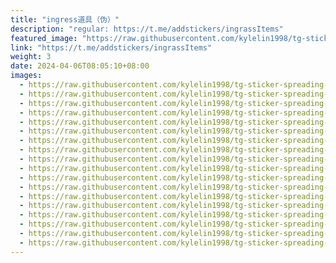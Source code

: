 ```yaml
---
title: "ingress道具（伪）"
description: "regular: https://t.me/addstickers/ingrassItems"
featured_image: "https://raw.githubusercontent.com/kylelin1998/tg-sticker-spreading-worldwide-images/main/img/4d2013d9-f8d7-40a5-9cd8-701019570f68.jpg"
link: "https://t.me/addstickers/ingrassItems"
weight: 3
date: 2024-04-06T08:05:10+08:00
images:
  - https://raw.githubusercontent.com/kylelin1998/tg-sticker-spreading-worldwide-images/main/img/4d2013d9-f8d7-40a5-9cd8-701019570f68.jpg
  - https://raw.githubusercontent.com/kylelin1998/tg-sticker-spreading-worldwide-images/main/img/f225ace3-9961-4410-b34c-6093da123aea.jpg
  - https://raw.githubusercontent.com/kylelin1998/tg-sticker-spreading-worldwide-images/main/img/de815196-f395-413d-9876-aadc344a85de.jpg
  - https://raw.githubusercontent.com/kylelin1998/tg-sticker-spreading-worldwide-images/main/img/efd70408-b657-43c9-a876-4b725b3620a3.jpg
  - https://raw.githubusercontent.com/kylelin1998/tg-sticker-spreading-worldwide-images/main/img/0fee624f-7a58-4083-8462-31f370904f50.jpg
  - https://raw.githubusercontent.com/kylelin1998/tg-sticker-spreading-worldwide-images/main/img/4625f64f-1a9c-4628-b0be-7d92bb129aa5.jpg
  - https://raw.githubusercontent.com/kylelin1998/tg-sticker-spreading-worldwide-images/main/img/cbae198d-f82d-4b3e-9f11-33812805edab.jpg
  - https://raw.githubusercontent.com/kylelin1998/tg-sticker-spreading-worldwide-images/main/img/a4c653c4-fba6-4b96-a7da-388ae869ea79.jpg
  - https://raw.githubusercontent.com/kylelin1998/tg-sticker-spreading-worldwide-images/main/img/e18f3bd3-2de5-4e8d-88fe-7f441e47f422.jpg
  - https://raw.githubusercontent.com/kylelin1998/tg-sticker-spreading-worldwide-images/main/img/e9c3e10e-b77d-41ef-96ad-36a1dc47bb9d.jpg
  - https://raw.githubusercontent.com/kylelin1998/tg-sticker-spreading-worldwide-images/main/img/99315ae6-8e09-4518-96b8-fe2e1f8a6d60.jpg
  - https://raw.githubusercontent.com/kylelin1998/tg-sticker-spreading-worldwide-images/main/img/8b7e3a21-0a15-46b6-8f66-a5b597a3f242.jpg
  - https://raw.githubusercontent.com/kylelin1998/tg-sticker-spreading-worldwide-images/main/img/ed3f7f4e-7bdd-4262-b416-984a4cb07901.jpg
  - https://raw.githubusercontent.com/kylelin1998/tg-sticker-spreading-worldwide-images/main/img/e0167d2d-6d81-45ac-aa45-6ad3c6852b84.jpg
  - https://raw.githubusercontent.com/kylelin1998/tg-sticker-spreading-worldwide-images/main/img/e8e5bc04-4454-415d-82ce-51802269f9c2.jpg
  - https://raw.githubusercontent.com/kylelin1998/tg-sticker-spreading-worldwide-images/main/img/1852a487-3ac7-4e0f-86d2-6227b6fe9129.jpg
  - https://raw.githubusercontent.com/kylelin1998/tg-sticker-spreading-worldwide-images/main/img/5009b36b-3d65-4395-96e2-324b72333575.jpg
  - https://raw.githubusercontent.com/kylelin1998/tg-sticker-spreading-worldwide-images/main/img/e7fb58b7-36ef-4cdc-a892-259695190a91.jpg
---
```

